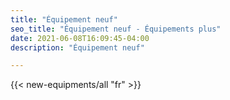 ```yaml
---
title: "Équipement neuf"
seo_title: "Équipement neuf - Équipements plus"
date: 2021-06-08T16:09:45-04:00
description: "Équipement neuf"

---
```


{{< new-equipments/all "fr" >}}